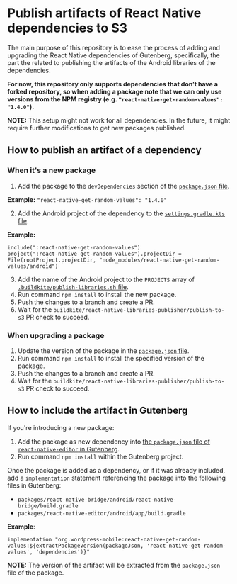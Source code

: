 # Publish artifacts of React Native dependencies to S3

The main purpose of this repository is to ease the process of adding and upgrading the React Native dependencies of Gutenberg, specifically, the part the related to publishing the artifacts of the Android libraries of the dependencies.

**For now, this repository only supports dependencies that don’t have a forked repository, so when adding a package note that we can only use versions from the NPM registry (e.g. `"react-native-get-random-values": "1.4.0"`).**

**NOTE:** This setup might not work for all dependencies. In the future, it might require further modifications to get new packages published.

## How to publish an artifact of a dependency

### When it's a new package
1. Add the package to the `devDependencies` section of the [`package.json` file](./package.json).

**Example:**
`"react-native-get-random-values": "1.4.0"`

2. Add the Android project of the dependency to the [`settings.gradle.kts` file](./settings.gradle.kts).

**Example:**
```
include(":react-native-get-random-values")
project(":react-native-get-random-values").projectDir = File(rootProject.projectDir, "node_modules/react-native-get-random-values/android")
```

3. Add the name of the Android project to the `PROJECTS` array of [`.buildkite/publish-libraries.sh` file](.buildkite/publish-libraries.sh).
4. Run command `npm install` to install the new package.
5. Push the changes to a branch and create a PR.
6. Wait for the `buildkite/react-native-libraries-publisher/publish-to-s3` PR check to succeed.

### When upgrading a package
1. Update the version of the package in the [`package.json` file](package.json).
2. Run command `npm install` to install the specified version of the package.
3. Push the changes to a branch and create a PR.
4. Wait for the `buildkite/react-native-libraries-publisher/publish-to-s3` PR check to succeed.

## How to include the artifact in Gutenberg

If you're introducing a new package:
1. Add the package as new dependency into [the `package.json` file of `react-native-editor` in Gutenberg](https://github.com/WordPress/gutenberg/blob/trunk/packages/react-native-editor/package.json).
2. Run command `npm install` within the Gutenberg project.

Once the package is added as a dependency, or if it was already included, add a `implementation` statement referencing the package into the following files in Gutenberg:

- `packages/react-native-bridge/android/react-native-bridge/build.gradle`
- `packages/react-native-editor/android/app/build.gradle`

**Example**:
```
implementation "org.wordpress-mobile:react-native-get-random-values:${extractPackageVersion(packageJson, 'react-native-get-random-values', 'dependencies')}"
```

**NOTE:** The version of the artifact will be extracted from the `package.json` file of the package.